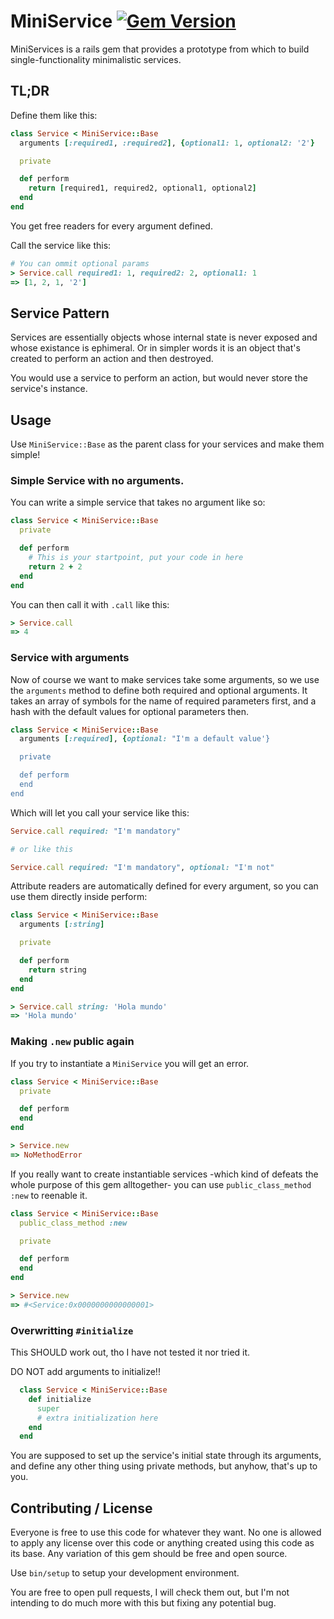 # MiniService [![Gem Version](https://badge.fury.io/rb/mini_service.svg)](https://badge.fury.io/rb/mini_service)
MiniServices is a rails gem that provides a prototype from which to build
single-functionality minimalistic services.

## TL;DR

Define them like this:

```ruby
class Service < MiniService::Base
  arguments [:required1, :required2], {optional1: 1, optional2: '2'}

  private

  def perform
    return [required1, required2, optional1, optional2]
  end
end
```

You get free readers for every argument defined.

Call the service like this:

```ruby
# You can ommit optional params
> Service.call required1: 1, required2: 2, optional1: 1
=> [1, 2, 1, '2']
```

## Service Pattern

Services are essentially objects whose internal state is never exposed and
whose existance is ephimeral. Or in simpler words it is an object that's
created to perform an action and then destroyed.

You would use a service to perform an action, but would never store the
service's instance.

## Usage

Use `MiniService::Base` as the parent class for your services and make them
simple!

### Simple Service with no arguments.

You can write a simple service that takes no argument like so:

```ruby
class Service < MiniService::Base
  private

  def perform
    # This is your startpoint, put your code in here
    return 2 + 2
  end
end
```

You can then call it with `.call` like this:

```ruby
> Service.call
=> 4
```

### Service with arguments

Now of course we want to make services take some arguments, so we use the
`arguments` method to define both required and optional arguments.
It takes an array of symbols for the name of required parameters
first, and a hash with the default values for optional parameters then.

```ruby
class Service < MiniService::Base
  arguments [:required], {optional: "I'm a default value'}

  private

  def perform
  end
end
```

Which will let you call your service like this:
```ruby
Service.call required: "I'm mandatory"

# or like this

Service.call required: "I'm mandatory", optional: "I'm not"
```

Attribute readers are automatically defined for every argument, so you
can use them directly inside perform:

```ruby
class Service < MiniService::Base
  arguments [:string]

  private

  def perform
    return string
  end
end

> Service.call string: 'Hola mundo'
=> 'Hola mundo'
```

### Making `.new` public again

If you try to instantiate a `MiniService` you will get an error.

```ruby
class Service < MiniService::Base
  private

  def perform
  end
end

> Service.new
=> NoMethodError
```

If you really want to create instantiable services -which kind of 
defeats the whole purpose of this gem alltogether- you can use 
`public_class_method :new` to reenable it.

```ruby
class Service < MiniService::Base
  public_class_method :new

  private

  def perform
  end
end

> Service.new
=> #<Service:0x0000000000000001>
```

### Overwritting `#initialize`

This SHOULD work out, tho I have not tested it nor tried it.

DO NOT add arguments to initialize!!

```ruby
  class Service < MiniService::Base
    def initialize
      super
      # extra initialization here
    end
  end
```

You are supposed to set up the service's initial state
through its arguments, and define any other thing using private methods,
but anyhow, that's up to you.

## Contributing / License

Everyone is free to use this code for whatever they want.
No one is allowed to apply any license over this code or anything
created using this code as its base.
Any variation of this gem should be free and open source.

Use `bin/setup` to setup your development environment.

You are free to open pull requests, I will check them out, but I'm not
intending to do much more with this but fixing any potential bug.
